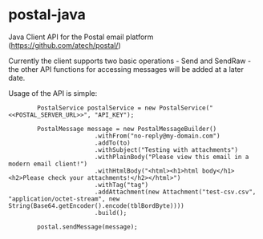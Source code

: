 # postal-java
Java Client API for the Postal email platform (https://github.com/atech/postal/)

Currently the client supports two basic operations - Send and SendRaw - the other API functions for accessing messages will be added at a later date.

Usage of the API is simple:

            PostalService postalService = new PostalService("<<POSTAL_SERVER_URL>>", "API_KEY");
 
            PostalMessage message = new PostalMessageBuilder()
                            .withFrom("no-reply@my-domain.com")
                            .addTo(to)
                            .withSubject("Testing with attachments")
                            .withPlainBody("Please view this email in a modern email client!")
                            .withHtmlBody("<html><h1>html body</h1><h2>Please check your attachments!</h2></html>")
                            .withTag("tag")
                            .addAttachment(new Attachment("test-csv.csv", "application/octet-stream", new String(Base64.getEncoder().encode(tblBordByte))))
                            .build();
        
            postal.sendMessage(message);
        
